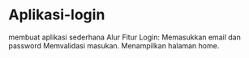 # Aplikasi-login
membuat aplikasi sederhana 
Alur Fitur Login:
Memasukkan email dan password
Memvalidasi masukan.
Menampilkan halaman home.
